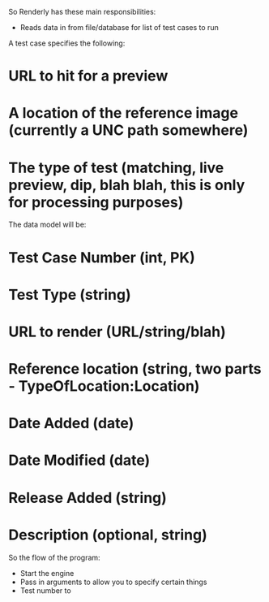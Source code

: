 So Renderly has these main responsibilities:

* Reads data in from file/database for list of test cases to run

A test case specifies the following:

# URL to hit for a preview
# A location of the reference image (currently a UNC path somewhere)
# The type of test (matching, live preview, dip, blah blah, this is only for processing purposes)

The data model will be:

# Test Case Number (int, PK)
# Test Type (string)
# URL to render (URL/string/blah)
# Reference location (string, two parts - TypeOfLocation:Location)
# Date Added (date)
# Date Modified (date)
# Release Added (string)
# Description (optional, string)

So the flow of the program:

* Start the engine
* Pass in arguments to allow you to specify certain things
 * Test number to 